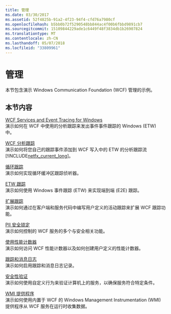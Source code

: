 ```yaml
---
title: 管理
ms.date: 03/30/2017
ms.assetid: 52f4825b-91a2-4f23-94f4-cfd76a7980cf
ms.openlocfilehash: b5bb0b72f5290548bb844ac4f00b6fbbd9891cb7
ms.sourcegitcommit: 15109844229ade1c6449f48f3834db1b26907824
ms.translationtype: MT
ms.contentlocale: zh-CN
ms.lasthandoff: 05/07/2018
ms.locfileid: "33809961"
---
```

# <a name="management"></a>管理
本节包含演示 Windows Communication Foundation (WCF) 管理的示例。  
  
## <a name="in-this-section"></a>本节内容  
 [WCF Services and Event Tracing for Windows](../../../../docs/framework/wcf/samples/wcf-services-and-event-tracing-for-windows.md)  
 演示如何在 WCF 中使用的分析跟踪来发出事件事件跟踪的 Windows (ETW) 中。  
  
 [WCF 分析跟踪](../../../../docs/framework/wcf/samples/wcf-analytic-tracing.md)  
 演示如何将您自己的跟踪事件添加到 WCF 写入中的 ETW 的分析跟踪流[!INCLUDE[netfx_current_long](../../../../includes/netfx-current-long-md.md)]。  
  
 [循环跟踪](../../../../docs/framework/wcf/samples/circular-tracing.md)  
 演示如何实现循环缓冲区跟踪侦听器。  
  
 [ETW 跟踪](../../../../docs/framework/wcf/samples/etw-tracing.md)  
 演示如何使用 Windows 事件跟踪 (ETW) 来实现端到端 (E2E) 跟踪。  
  
 [扩展跟踪](../../../../docs/framework/wcf/samples/extending-tracing.md)  
 演示如何通过在客户端和服务代码中编写用户定义的活动跟踪来扩展 WCF 跟踪功能。  
  
 [PII 安全锁定](../../../../docs/framework/wcf/samples/pii-security-lockdown.md)  
 演示如何控制的 WCF 服务的多个与安全相关功能。  
  
 [使用性能计数器](../../../../docs/framework/wcf/samples/using-performance-counters.md)  
 演示如何访问 WCF 性能计数器以及如何创建用户定义的性能计数器。  
  
 [跟踪和消息日志](../../../../docs/framework/wcf/samples/tracing-and-message-logging.md)  
 演示如何启用跟踪和消息日志记录。  
  
 [安全性验证](../../../../docs/framework/wcf/samples/security-validation.md)  
 演示如何使用自定义行为来验证计算机上的服务，以确保服务符合特定条件。  
  
 [WMI 提供程序](../../../../docs/framework/wcf/samples/wmi-provider.md)  
 演示如何使用内置于 WCF 的 Windows Management Instrumentation (WMI) 提供程序从 WCF 服务在运行时收集数据。
